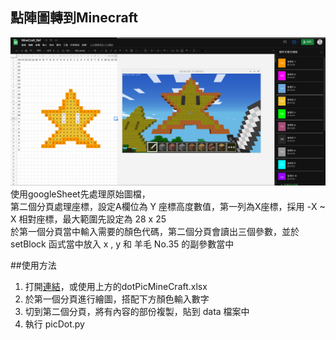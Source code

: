 ## 點陣圖轉到Minecraft
![執行畫面](https://raw.githubusercontent.com/chyijiunn/minecraft_python/main/09_project/06_picDot/picDot.png)  
使用googleSheet先處理原始圖檔，  
第二個分頁處理座標，設定A欄位為 Y 座標高度數值，第一列為X座標，採用 -X ~ X 相對座標，最大範圍先設定為 28 x 25  
於第一個分頁當中輸入需要的顏色代碼，第二個分頁會讀出三個參數，並於 setBlock 函式當中放入 x , y 和 羊毛 No.35 的副參數當中


##使用方法

1.	打開[連結](https://docs.google.com/spreadsheets/d/1tUw7-8LBS8wGSpfyPGF8vSzVthWWXxPZrk_Y_J407W8/edit?usp=sharing)，或使用上方的dotPicMineCraft.xlsx
1.	於第一個分頁進行繪圖，搭配下方顏色輸入數字
1.	切到第二個分頁，將有內容的部份複製，貼到 data 檔案中
1.	執行 picDot.py